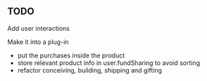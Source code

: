 
## TODO

Add user interactions

Make it into a plug-in
* put the purchases inside the product
* store relevant product info in user.fundSharing to avoid sorting
* refactor conceiving, building, shipping and gifting